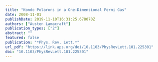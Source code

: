 ```yaml
---
title: "Kondo Polarons in a One-Dimensional Fermi Gas"
date: 2008-11-01
publishDate: 2019-11-10T16:31:25.678070Z
authors: ["Austen Lamacraft"]
publication_types: ["2"]
abstract: ""
featured: false
publication: "*Phys. Rev. Lett.*"
url_pdf: "https://link.aps.org/doi/10.1103/PhysRevLett.101.225301"
doi: "10.1103/PhysRevLett.101.225301"
---
```


